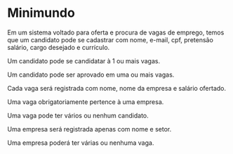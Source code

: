 # Minimundo

Em um sistema voltado para oferta e procura de vagas de emprego, temos que um candidato pode se cadastrar com nome, e-mail, cpf, pretensão salário, cargo desejado e currículo.

Um candidato pode se candidatar à 1 ou mais vagas.

Um candidato pode ser aprovado em uma ou mais vagas. 

Cada vaga será registrada com nome, nome da empresa e salário ofertado.

Uma vaga obrigatoriamente pertence à uma empresa.

Uma vaga pode ter vários ou nenhum candidato.

Uma empresa será registrada apenas com nome e setor.

Uma empresa poderá ter várias ou nenhuma vaga.
